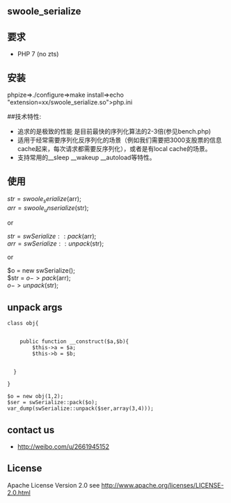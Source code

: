 ## swoole_serialize

## 要求

- PHP 7  (no zts)

## 安装

phpize=>./configure=>make install=>echo "extension=xx/swoole_serialize.so">php.ini


##技术特性:

- 追求的是极致的性能 是目前最快的序列化算法的2-3倍(参见bench.php)
- 适用于经常需要序列化反序列化的场景（例如我们需要把3000支股票的信息cache起来，每次请求都需要反序列化），或者是有local cache的场景。
- 支持常用的__sleep __wakeup __autoload等特性。

## 使用
$str = swoole_serialize($arr); <br/>
$arr = swoole_unserialize($str);<br/>

or

$str = swSerialize::pack($arr);<br/>
$arr = swSerialize::unpack($str);<br/>

or

$o = new swSerialize();<br/>
$str = $o->pack($arr);<br/>
$o->unpack($str);<br/>

## unpack args
```
class obj{
    
    
    public function __construct($a,$b){
        $this->a = $a; 
        $this->b = $b; 

  
  }

}

$o = new obj(1,2);
$ser = swSerialize::pack($o);
var_dump(swSerialize::unpack($ser,array(3,4)));

```

## contact us
- http://weibo.com/u/2661945152

## License

Apache License Version 2.0 see http://www.apache.org/licenses/LICENSE-2.0.html
